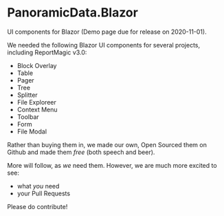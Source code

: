 # PanoramicData.Blazor

UI components for Blazor (Demo page due for release on 2020-11-01).

We needed the following Blazor UI components for several projects, including ReportMagic v3.0:

* Block Overlay
* Table
* Pager
* Tree
* Splitter
* File Exploreer
* Context Menu
* Toolbar
* Form
* File Modal

Rather than buying them in, we made our own, Open Sourced them on Github and made them *free* (both speech and beer).

More will follow, as *we* need them.  However, we are much more excited to see:

* what *you* need
* your Pull Requests

Please do contribute!
